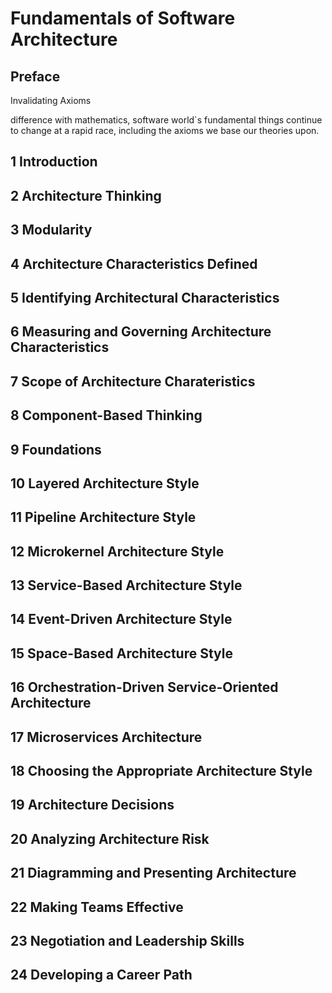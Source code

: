 # Fundamentals of Software Architecture

## Preface

Invalidating Axioms

difference with mathematics, software world`s fundamental things continue to change at a rapid race, including the axioms we base our theories upon.


## 1 Introduction

## 2 Architecture Thinking

## 3 Modularity

## 4 Architecture Characteristics Defined

## 5 Identifying Architectural Characteristics

## 6 Measuring and Governing Architecture Characteristics

## 7 Scope of Architecture Charateristics

## 8 Component-Based Thinking

## 9 Foundations

## 10 Layered Architecture Style

## 11 Pipeline Architecture Style

## 12 Microkernel Architecture Style

## 13 Service-Based Architecture Style

## 14 Event-Driven Architecture Style

## 15 Space-Based Architecture Style

## 16 Orchestration-Driven Service-Oriented Architecture

## 17 Microservices Architecture

## 18 Choosing the Appropriate Architecture Style

## 19 Architecture Decisions

## 20 Analyzing Architecture Risk

## 21 Diagramming and Presenting Architecture

## 22 Making Teams Effective

## 23 Negotiation and Leadership Skills

## 24 Developing a Career Path
